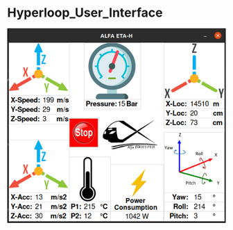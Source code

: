 # Hyperloop_User_Interface
![alt text](https://github.com/baransolmaz/Hyperloop_User_Interface/blob/12Agu/Current/3.png)

